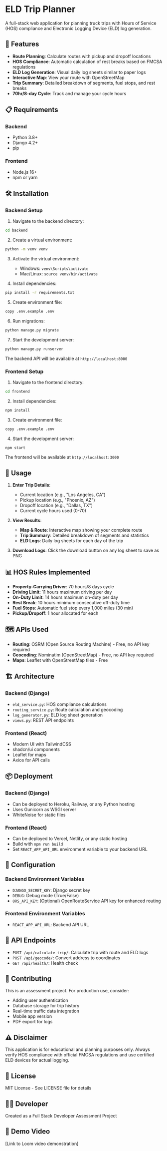 # ELD Trip Planner

A full-stack web application for planning truck trips with Hours of Service (HOS) compliance and Electronic Logging Device (ELD) log generation.

## 🚀 Features

- **Route Planning**: Calculate routes with pickup and dropoff locations
- **HOS Compliance**: Automatic calculation of rest breaks based on FMCSA regulations
- **ELD Log Generation**: Visual daily log sheets similar to paper logs
- **Interactive Map**: View your route with OpenStreetMap
- **Trip Summary**: Detailed breakdown of segments, fuel stops, and rest breaks
- **70hr/8-day Cycle**: Track and manage your cycle hours

## 📋 Requirements

### Backend
- Python 3.8+
- Django 4.2+
- pip

### Frontend
- Node.js 16+
- npm or yarn

## 🛠️ Installation

### Backend Setup

1. Navigate to the backend directory:
```bash
cd backend
```

2. Create a virtual environment:
```bash
python -m venv venv
```

3. Activate the virtual environment:
   - Windows: `venv\Scripts\activate`
   - Mac/Linux: `source venv/bin/activate`

4. Install dependencies:
```bash
pip install -r requirements.txt
```

5. Create environment file:
```bash
copy .env.example .env
```

6. Run migrations:
```bash
python manage.py migrate
```

7. Start the development server:
```bash
python manage.py runserver
```

The backend API will be available at `http://localhost:8000`

### Frontend Setup

1. Navigate to the frontend directory:
```bash
cd frontend
```

2. Install dependencies:
```bash
npm install
```

3. Create environment file:
```bash
copy .env.example .env
```

4. Start the development server:
```bash
npm start
```

The frontend will be available at `http://localhost:3000`

## 🎯 Usage

1. **Enter Trip Details**:
   - Current location (e.g., "Los Angeles, CA")
   - Pickup location (e.g., "Phoenix, AZ")
   - Dropoff location (e.g., "Dallas, TX")
   - Current cycle hours used (0-70)

2. **View Results**:
   - **Map & Route**: Interactive map showing your complete route
   - **Trip Summary**: Detailed breakdown of segments and statistics
   - **ELD Logs**: Daily log sheets for each day of the trip

3. **Download Logs**: Click the download button on any log sheet to save as PNG

## 📊 HOS Rules Implemented

- **Property-Carrying Driver**: 70 hours/8 days cycle
- **Driving Limit**: 11 hours maximum driving per day
- **On-Duty Limit**: 14 hours maximum on-duty per day
- **Rest Break**: 10 hours minimum consecutive off-duty time
- **Fuel Stops**: Automatic fuel stop every 1,000 miles (30 min)
- **Pickup/Dropoff**: 1 hour allocated for each

## 🗺️ APIs Used

- **Routing**: OSRM (Open Source Routing Machine) - Free, no API key required
- **Geocoding**: Nominatim (OpenStreetMap) - Free, no API key required
- **Maps**: Leaflet with OpenStreetMap tiles - Free

## 🏗️ Architecture

### Backend (Django)
- `eld_service.py`: HOS compliance calculations
- `routing_service.py`: Route calculation and geocoding
- `log_generator.py`: ELD log sheet generation
- `views.py`: REST API endpoints

### Frontend (React)
- Modern UI with TailwindCSS
- shadcn/ui components
- Leaflet for maps
- Axios for API calls

## 📦 Deployment

### Backend (Django)
- Can be deployed to Heroku, Railway, or any Python hosting
- Uses Gunicorn as WSGI server
- WhiteNoise for static files

### Frontend (React)
- Can be deployed to Vercel, Netlify, or any static hosting
- Build with `npm run build`
- Set `REACT_APP_API_URL` environment variable to your backend URL

## 🔧 Configuration

### Backend Environment Variables
- `DJANGO_SECRET_KEY`: Django secret key
- `DEBUG`: Debug mode (True/False)
- `ORS_API_KEY`: (Optional) OpenRouteService API key for enhanced routing

### Frontend Environment Variables
- `REACT_APP_API_URL`: Backend API URL

## 📝 API Endpoints

- `POST /api/calculate-trip/`: Calculate trip with route and ELD logs
- `POST /api/geocode/`: Convert address to coordinates
- `GET /api/health/`: Health check

## 🤝 Contributing

This is an assessment project. For production use, consider:
- Adding user authentication
- Database storage for trip history
- Real-time traffic data integration
- Mobile app version
- PDF export for logs

## ⚠️ Disclaimer

This application is for educational and planning purposes only. Always verify HOS compliance with official FMCSA regulations and use certified ELD devices for actual logging.

## 📄 License

MIT License - See LICENSE file for details

## 👨‍💻 Developer

Created as a Full Stack Developer Assessment Project

## 🎥 Demo Video

[Link to Loom video demonstration]
